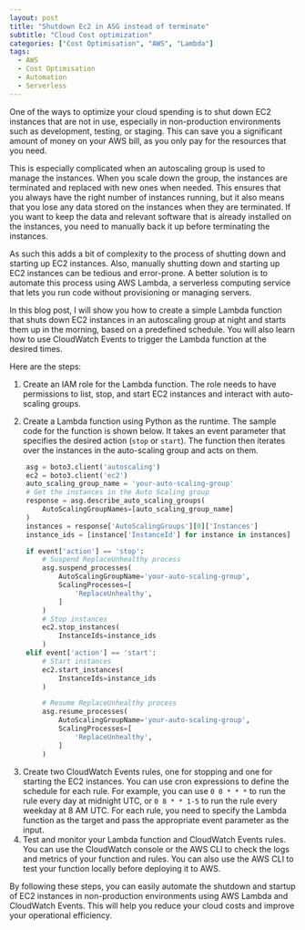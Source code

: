 ```yaml
---
layout: post
title: "Shutdown Ec2 in ASG instead of terminate"
subtitle: "Cloud Cost optimization"
categories: ["Cost Optimisation", "AWS", "Lambda"]
tags:
  - AWS
  - Cost Optimisation
  - Automation
  - Serverless
---
```


One of the ways to optimize your cloud spending is to shut down EC2 instances that are not in use, especially in non-production environments such as development, testing, or staging. This can save you a significant amount of money on your AWS bill, as you only pay for the resources that you need.

This is especially complicated when an autoscaling group is used to manage the instances. When you scale down the group, the instances are terminated and replaced with new ones when needed. This ensures that you always have the right number of instances running, but it also means that you lose any data stored on the instances when they are terminated. If you want to keep the data and relevant software that is already installed on the instances, you need to manually back it up before terminating the instances.

As such this adds a bit of complexity to the process of shutting down and starting up EC2 instances. Also, manually shutting down and starting up EC2 instances can be tedious and error-prone. A better solution is to automate this process using AWS Lambda, a serverless computing service that lets you run code without provisioning or managing servers.

In this blog post, I will show you how to create a simple Lambda function that shuts down EC2 instances in an autoscaling group at night and starts them up in the morning, based on a predefined schedule. You will also learn how to use CloudWatch Events to trigger the Lambda function at the desired times.

Here are the steps:

1. Create an IAM role for the Lambda function. The role needs to have permissions to list, stop, and start EC2 instances and interact with auto-scaling groups.

2. Create a Lambda function using Python as the runtime. The sample code for the function is shown below. It takes an event parameter that specifies the desired action (`stop` or `start`). The function then iterates over the instances in the auto-scaling group and acts on them.

```python
    asg = boto3.client('autoscaling')
    ec2 = boto3.client('ec2')
    auto_scaling_group_name = 'your-auto-scaling-group'
    # Get the instances in the Auto Scaling group
    response = asg.describe_auto_scaling_groups(
        AutoScalingGroupNames=[auto_scaling_group_name]
    )
    instances = response['AutoScalingGroups'][0]['Instances']
    instance_ids = [instance['InstanceId'] for instance in instances]

    if event['action'] == 'stop':
        # Suspend ReplaceUnhealthy process
        asg.suspend_processes(
            AutoScalingGroupName='your-auto-scaling-group',
            ScalingProcesses=[
                'ReplaceUnhealthy',
            ]
        )
        # Stop instances
        ec2.stop_instances(
            InstanceIds=instance_ids
        )
    elif event['action'] == 'start':
        # Start instances
        ec2.start_instances(
            InstanceIds=instance_ids
        )

        # Resume ReplaceUnhealthy process
        asg.resume_processes(
            AutoScalingGroupName='your-auto-scaling-group',
            ScalingProcesses=[
                'ReplaceUnhealthy',
            ]
        )
```

3. Create two CloudWatch Events rules, one for stopping and one for starting the EC2 instances. You can use cron expressions to define the schedule for each rule. For example, you can use `0 0 * * *` to run the rule every day at midnight UTC, or `0 8 * * 1-5` to run the rule every weekday at 8 AM UTC. For each rule, you need to specify the Lambda function as the target and pass the appropriate event parameter as the input.
4. Test and monitor your Lambda function and CloudWatch Events rules. You can use the CloudWatch console or the AWS CLI to check the logs and metrics of your function and rules. You can also use the AWS CLI to test your function locally before deploying it to AWS.

By following these steps, you can easily automate the shutdown and startup of EC2 instances in non-production environments using AWS Lambda and CloudWatch Events. This will help you reduce your cloud costs and improve your operational efficiency.
